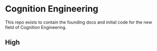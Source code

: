 # Cognition Engineering

This repo exists to contain the founding docs and initial code for the new field of Cognition Engineering.

## High 